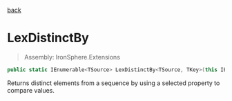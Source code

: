 ﻿

[back](/IronSphere.Extensions/types/LinqExtensions)

# LexDistinctBy

> Assembly: IronSphere.Extensions

```csharp
public static IEnumerable<TSource> LexDistinctBy<TSource, TKey>(this IEnumerable<TSource> source, Func<TSource,TKey> groupingSelector);
```

Returns distinct elements from a sequence by using a selected property to compare values.

 